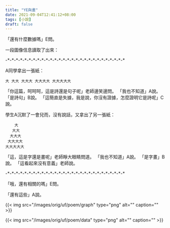 ```yaml
---
title: "YE與畫"
date: 2021-09-04T12:41:12+08:00
tags: [小說]
draft: false
---
```


「還有什麼數據嗎」E問。

一段圖像信息讀取了出來：

-\*-\*-\*-\*-\*-\*-\*-\*-\*-\*-\*-\*-\*-\*-\*-\*-\*-\*-\*-\*-\*-\*-\*-\*-\*-\*-\*-\*

A同學拿出一張紙：

    大 大大 大大大 大大大大 大大大大大

「你這篇，呵呵呵，這是詩還是句子呢」老師邊笑邊問。
「我也不知道」A說。
「是詩句」B說。
「這簡直是失據，我是說，你沒有證據，怎麼證明它是詩呢」C說。

學生A沉默了一會兒而，沒有說話，又拿出了另一張紙：  

        大  
       大大  
      大大大  
     大大大大  
    大大大大大  

「這，這是字還是畫呢」老師睜大眼睛問道。
「我也不知道」A說。
「是字畫」B說。
「這看起來沒有意義」老師說。

-\*-\*-\*-\*-\*-\*-\*-\*-\*-\*-\*-\*-\*-\*-\*-\*-\*-\*-\*-\*-\*-\*-\*-\*-\*-\*-\*-\*


「哦，還有相關的嗎」E問。

「還有這些」A說。

{{< img src="/images/orig/uf/poem/graph" type="png" alt="" caption="" >}}

{{< img src="/images/orig/uf/poem/data" type="png" alt="" caption="" >}}